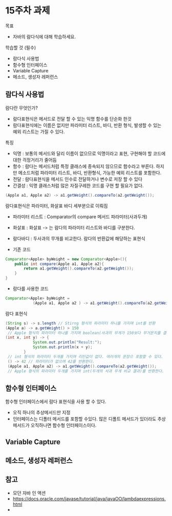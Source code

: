 # 15주차 과제
목표
- 자바의 람다식에 대해 학습하세요.

학습할 것 (필수)
- 람다식 사용법
- 함수형 인터페이스
- Variable Capture
- 메소드, 생성자 레퍼런스


## 람다식 사용법
람다란 무엇인가?
- 람다표현식은 메서드로 전달 할 수 있는 익명 함수를 단순화 한것
- 람다표현식에는 이름은 없지만 파라미터 리스트, 바디, 반환 형식, 발생할 수 있는 예외 리스트는 가질 수 있다.

특징
- 익명 : 보통의 메서드와 달리 이름이 없으므로 익명이라고 표현, 구현해야 할 코드에 대한 걱정거리가 줄어듬
- 함수 : 람다는 메서드처럼 특정 클래스에 종속되지 않으므로 함수라고 부른다. 하지만 메소드처럼 파라미터 리스트, 바디, 반환형식, 가능한 예외 리스트를 포함한다.
- 전달 : 람다표현식을 메서드 인수로 전달하거나 변수로 저장 할 수 있다
- 간결성 : 익명 클래스처럼 많은 자질구레한 코드를 구현 할 필요가 없다.

~~~java
(Apple a1, Apple a2) -> a1.getWeight().compareTo(a2.getWeight());
~~~

람다표현식은 파라미터, 화살표 바디 세부분으로 이뤄짐
- 파라미터 리스트 : Comparator의 compare 메서드 파라미터(사과두개)
- 화살표 : 화살표 -> 는 람다의 파라미터 리스트와 바디를 구분한다.
- 람다바디 : 두사과의 무개를 비교한다. 람다의 반환값에 해당하는 표현식


- 기존 코드
~~~java
Comparator<Apple> byWeight = new Comparator<Apple>(){
    public int compare(Apple a1, Apple a2){
        return a1.getWeight().compareTo(a2.getWeight());
    }
}
~~~

- 람다를 사용한 코드
~~~java
Comparator<Apple> byWeight = 
            (Apple a1, Apple a2 ) -> a1.getWeight().compareTo(a2.getWeight());
~~~

람다 표현식
~~~java
(String s) -> s.length // Stirng 형식의 파라미터 하나를 가지며 int를 반환
(Apple a) -> a.getWeight() > 150
 // Apple 형식의 파라미터 하나를 가지며 boolean(사과의 무게가 150보다 무거운지를 결정) 을 반환한다
(int x, int y) -> {
            System.out.println("Result:");
            System.out.println(x + y);
        }
 // int 형식의 파라미터 두개를 가지며 리턴값이 없다. 여러개의 문장으 포함할 수 있다.
 () -> 42 // 파라미터가 없으며 42를 반환한다.
 (Apple a1, Apple a2) -> a1.getWeight().compareTo(a2.getWeight());
 // Apple 형식의 파라미터 두개를 가지며 int(두개의 사과 무게 비교 결과)를 반환한다.       
~~~

## 함수형 인터페이스
함수형 인터페이스에서 람다 표현식을 사용 할 수 있다.
- 오직 하나의 추상메서드만 지정
- 인터페이스는 디폴터 메서드를 포함할 수있다. 많은 디폴트 메서드가 있더라도 추상메서드가 오직하나면 함수형 인터페이스이다.
  
## Variable Capture
## 메소드, 생성자 레퍼런스
## 참고
- 모던 자바 인 액션
- https://docs.oracle.com/javase/tutorial/java/javaOO/lambdaexpressions.html
- 